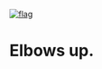 [![flag](https://github.com/user-attachments/assets/ee8cc3e8-f3bd-4e02-be1e-11510bde26a1)](/README_cdn.md)

# Elbows up.
